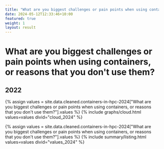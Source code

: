 ```yaml
---
title: "What are you biggest challenges or pain points when using containers, or reasons that you don't use them?"
date: 2024-05-12T12:33:46+10:00
featured: true
weight: 1
layout: result
---
```


# What are you biggest challenges or pain points when using containers, or reasons that you don't use them?

## 2022

{% assign values = site.data.cleaned.containers-in-hpc-2024["What are you biggest challenges or pain points when using containers, or reasons that you don't use them?"].values %}
{% include graphs/cloud.html values=values divid="cloud_2024" %}

{% assign values = site.data.cleaned.containers-in-hpc-2024["What are you biggest challenges or pain points when using containers, or reasons that you don't use them?"].values %}
{% include summary/listing.html values=values divid="values_2024" %}

